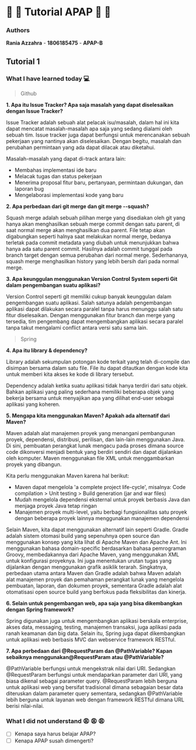 # :sunflower: :cherry_blossom: Tutorial APAP :cherry_blossom: :sunflower:

### Authors

**Rania Azzahra** - **1806185475** - **APAP-B**


## Tutorial 1 
### What I have learned today :computer:

> Github

**1. Apa itu Issue Tracker? Apa saja masalah yang dapat diselesaikan dengan Issue Tracker?**

Issue Tracker adalah sebuah alat pelacak isu/masalah, dalam hal ini kita dapat mencatat masalah-masalah apa saja yang sedang dialami oleh sebuah tim. Issue tracker juga dapat berfungsi untuk merencanakan sebuah pekerjaan yang nantinya akan diselesaikan. Dengan begitu, masalah dan perubahan permintaan yang ada dapat dilacak atau diketahui.

Masalah-masalah yang dapat di-track antara lain:
- Membahas implementasi ide baru
- Melacak tugas dan status pekerjaan
- Menerima proposal fitur baru, pertanyaan, permintaan dukungan, dan laporan bug
- Mengelaborasi implementasi kode yang baru


**2. Apa perbedaan dari git merge dan git merge --squash?**

Squash merge adalah sebuah pilihan merge yang disediakan oleh git yang hanya akan menghasilkan sebuah merge commit dengan satu parent, di saat normal merge akan menghasilkan dua parent. File tetap akan digabungkan seperti halnya saat melakukan normal merge, bedanya terletak pada commit metadata yang diubah untuk menunjukkan bahwa hanya ada satu parent commit. Hasilnya adalah commit tunggal pada branch target dengan semua perubahan dari normal merge. Sederhananya, squash merge menghasilkan history yang lebih bersih dari pada normal merge.


**3. Apa keunggulan menggunakan Version Control System seperti Git dalam pengembangan suatu aplikasi?**

Version Control seperti git memiliki cukup banyak keunggulan dalam pengembangan suatu aplikasi. Salah satunya adalah pengembangan aplikasi dapat dilakukan secara paralel tanpa harus menunggu salah satu fitur diselesaikan. Dengan menggunakan fitur branch dan merge yang tersedia, tim pengembang dapat mengembangkan aplikasi secara paralel tanpa takut mengalami conflict antara versi satu sama lain.


> Spring

**4. Apa itu library & dependency?**

Library adalah sekumpulan potongan kode terkait yang telah di-compile dan disimpan bersama dalam satu file. File itu dapat ditautkan dengan kode kita untuk memberi kita akses ke kode di library tersebut.

Dependency adalah ketika suatu aplikasi tidak hanya terdiri dari satu objek. Bahkan aplikasi yang paling sederhana memiliki beberapa objek yang bekerja bersama untuk menyajikan apa yang dilihat end-user sebagai aplikasi yang koheren.


**5. Mengapa kita menggunakan Maven? Apakah ada alternatif dari Maven?**

Maven adalah alat manajemen proyek yang menangani pembangunan proyek, dependensi, distribusi, perilisan, dan lain-lain menggunakan Java. Di sini, pembuatan perangkat lunak mengacu pada proses dimana source code dikonversi menjadi bentuk yang berdiri sendiri dan dapat dijalankan oleh komputer. Maven menggunakan file XML untuk menggambarkan proyek yang dibangun.

Kita perlu menggunakan Maven karena hal berikut:
- Maven dapat mengelola 'a complete project life-cycle', misalnya: Code compilation > Unit testing > Build generation (jar and war files)
- Mudah mengelola dependensi eksternal untuk proyek berbasis Java dan menjaga proyek Java tetap ringan
- Manajemen proyek multi-level, yaitu berbagi fungsionalitas satu proyek dengan beberapa proyek lainnya menggunakan manajemen dependensi

Selain Maven, kita dapat menggunakan alternatif lain seperti Gradle. Gradle adalah sistem otomasi build yang sepenuhnya open source dan menggunakan konsep yang kita lihat di Apache Maven dan Apache Ant. Ini menggunakan bahasa domain-specific berdasarkan bahasa pemrograman Groovy, membedakannya dari Apache Maven, yang menggunakan XML untuk konfigurasi proyeknya. Ini juga menentukan urutan tugas yang dijalankan dengan menggunakan grafik asiklik terarah. Singkatnya, perbedaan utama antara Maven dan Gradle adalah bahwa Maven adalah alat manajemen proyek dan pemahaman perangkat lunak yang mengelola pembuatan, laporan, dan dokumen proyek, sementara Gradle adalah alat otomatisasi open source build yang berfokus pada fleksibilitas dan kinerja.


**6. Selain untuk pengembangan web, apa saja yang bisa dikembangkan dengan Spring framework?**

Spring digunakan juga untuk mengembangkan aplikasi berskala enterprise, akses data, messaging, testing, manajemen transaksi, juga aplikasi pada ranah keamanan dan big data. Selain itu, Spring juga dapat dikembangkan untuk aplikasi web berbasis MVC dan webservice framework RESTful.


**7. Apa perbedaan dari @RequestParam dan @PathVariable? Kapan sebaiknya menggunakan@RequestParam atau @PathVariable?**

@PathVariable berfungsi untuk mengekstrak nilai dari URI. Sedangkan @RequestParam berfungsi untuk mendaparkan parameter dari URI, yang biasa dikenal sebagai parameter query. @RequestParam lebih berguna untuk aplikasi web yang bersifat tradisional dimana sebagaian besar data diteruskan dalam parameter query sementara, sedangkan @PathVariable lebih berguna untuk layanan web dengan framework RESTful dimana URL berisi nilai-nilai.


### What I did not understand :weary: :weary: :weary:
- [ ] Kenapa saya harus belajar APAP?
- [ ] Kenapa APAP susah dimengerti?
